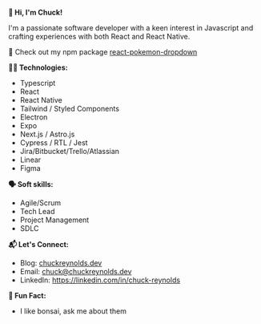 <!--
**GUITARPLRC/guitarplrc** is a ✨ _special_ ✨ repository because its `README.md` (this file) appears on your GitHub profile.

Here are some ideas to get you started:

- 🔭 I’m currently working on ...
- 🌱 I’m currently learning ...
- 👯 I’m looking to collaborate on ...
- 🤔 I’m looking for help with ...
- 💬 Ask me about ...
- 📫 How to reach me: ...
- 😄 Pronouns: ...
- ⚡ Fun fact: ...
-->

**👋 Hi, I'm Chuck!**

I'm a passionate software developer with a keen interest in Javascript and crafting experiences with both React and React Native.

👀 Check out my npm package [react-pokemon-dropdown](https://www.npmjs.com/package/react-pokemon-dropdown)

**🧑‍💻 Technologies:**

*  Typescript
*  React
*  React Native
*  Tailwind / Styled Components
*  Electron
*  Expo
*  Next.js / Astro.js
*  Cypress / RTL / Jest
*  Jira/Bitbucket/Trello/Atlassian
*  Linear
*  Figma

**🗣️ Soft skills:**

* Agile/Scrum
* Tech Lead
* Project Management
* SDLC

**📬 Let's Connect:**

*  Blog: [chuckreynolds.dev](https://chuckreynolds.dev)
*  Email: chuck@chuckreynolds.dev
*  LinkedIn: https://linkedin.com/in/chuck-reynolds

**🌳 Fun Fact:**

* I like bonsai, ask me about them

